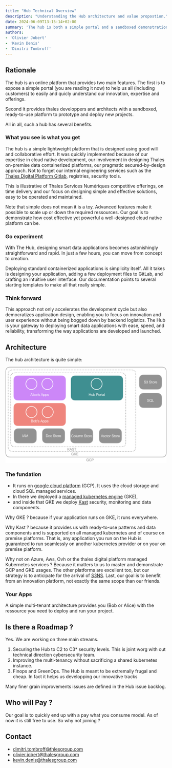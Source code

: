 ```yaml
---
title: "Hub Technical Overview"
description: "Understanding the Hub architecture and value propostion."
date: 2024-06-09T13:15:14+02:00
summary: 'The hub is both a simple portal and a sandboxed demonstration and working platform. This doc explains its architecture, and service level agreements'
authors:
- 'Olivier Jobert'
- 'Kevin Denis'
- 'Dimitri Tombroff'
---
```


## Rationale

The hub is an online platform that provides two main features. The first is to expose a simple portal (you are reading it now)
to help us all (including customers) to easily and quicly understand our innovation, expertise and offerings. 

Second it provides thales developpers and architects with a sandboxed, ready-to-use platform to prototype and deploy
new projects. 

All in all, such a hub has several benefits.

### What you see is what you get

The hub is a simple lightweight platform that is designed using good will and collaborative effort. 
It was quickly implemented because of our expertise in cloud native development,
our involvement in designing Thales on-premise data containerized platforms, 
our pragmatic secured-by-design approach. Not to forget our internal engineering services 
such as the [Thales Digital Platform Gitlab](https://gitlab.thalesdigital.io), registries, security tools. 

This is illustrative of Thales Services Numériques competitive offerings,
on time delivery and our focus on designing simple and effective solutions, easy to be operated and maintained.

Note that simple does not mean it is a toy. Advanced features make it possible to scale up or down
the required ressources. Our goal is to demonstrate how cost effective yet powerful a well-designed 
cloud native platform can be.

### Go experiment 

With The Hub, designing smart data applications becomes astonishingly straightforward and rapid. 
In just a few hours, you can move from concept to creation.

Deploying standard containerized applications is simplicity itself. All it takes is designing 
your application, adding a few deployment files to GitLab, and crafting an intuitive user interface.
Our documentation points to several starting templates to make all that really simple.

### Think forward

This approach not only accelerates the development cycle but also democratizes application design, 
enabling you to focus on innovation and user experience without being bogged down by backend logistics. 
The Hub is your gateway to deploying smart data applications with ease, speed, and reliability, 
transforming the way applications are developed and launched.

## Architecture

The hub architecture is quite simple:

![Architecture Overview](HubArchitecture.png)

### The fundation 

- It runs on [google cloud platform](https://cloud.google.com) (GCP). It uses the cloud storage and cloud SQL managed services.
- In there we deployed a [managed kubernetes engine](https://cloud.google.com/kubernetes-engine) (GKE), 
- and inside that GKE we deploy [Kast](/building-blocks/kast) security, monitoring and data components. 

Why GKE ? because if your application runs on GKE, it runs everywhere. 

Why Kast ? because it provides us with ready-to-use patterns and data components and is supported on all managed kubernetes and of course on premise platforms. That is, any application you run on the Hub is guaranteed to run seamlessly on another kubernetes provider or on your on premise platform. 

Why not on Azure, Aws, Ovh or the thales digital platform managed Kubernetes services ? Because it matters to us to master and
demonstrate GCP and GKE usages. The other platforms are excellent too, but our strategy is to anticipate for the arrival of [S3NS](https://www.s3ns.io/en). Last, our goal is to benefit from an innovation platform, not exactly the same scope than our friends.

### Your Apps

A simple multi-tenant architecture provides you (Bob or Alice) with the ressource you need to deploy and run your project. 

## Is there a Roadmap ?

Yes. We are working on three main streams.

1. Securing the Hub to C2 to C3* security levels. This is joint worg with out technical direction cybersecurity team.
2. Improving the multi-tenancy without sacrificing a shared kubernetes instance. 
3. Finops and GreenOps. The Hub is meant to be extremally frugal and cheap. In fact it helps us developping our innovative tracks 

Many finer grain improvements issues are defined in the Hub issue backlog. 

## Who will Pay ?

Our goal is to quickly end up with a pay what you consume model. As of now it is still free to use. 
So why not joining ? 

## Contact

- dimitri.tombroff@thlesgroup.com
- olivier.jobert@thalesgroup.com
- kevin.denis@thalesgroup.com






